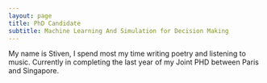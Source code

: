 ```yaml
---
layout: page
title: PhD Candidate 
subtitle: Machine Learning And Simulation for Decision Making
---
```


My name is Stiven, I spend most my time writing poetry and listening to music.
Currently in completing the last year of my Joint PHD between Paris and Singapore.



